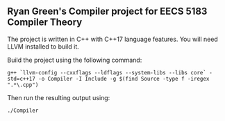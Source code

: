 ## Ryan Green's Compiler project for EECS 5183 Compiler Theory

The project is written in C++ with C++17 language features. You will need LLVM installed to build it.

Build the project using the following command:

``g++ `llvm-config --cxxflags --ldflags --system-libs --libs core` -std=c++17 -o Compiler -I Include -g $(find Source -type f -iregex ".*\.cpp")``

Then run the resulting output using:

`./Compiler`